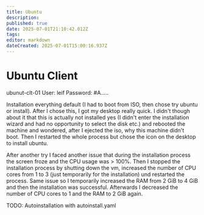 ```yaml
---
title: Ubuntu
description: 
published: true
date: 2025-07-01T21:10:42.012Z
tags: 
editor: markdown
dateCreated: 2025-07-01T15:00:16.937Z
---
```


# Ubuntu Client

ubunut-clt-01
User: leif
Password: #A.....

Installation everything default (I had to boot from ISO, then chose try ubuntu or install). After I chose this, I got my desktop really quick. I didn't though about it that this is actually not installed yes (I didn't enter the installation wizard and had no opportunity to select the disk etc.) and rebooted the machine and wondered, after I ejected the iso, why this machine didn't boot. Then I restarted the whole process but chose the icon on the desktop to install ubuntu.

After another try I faced another issue that during the installation process the screen froze and the CPU usage was > 100%. Then I stopped the installation process by shutting down the vm, increased the number of CPU cores from 1 to 3 (just temporarily for the installation) und restarted the process. Same issue so I temporarily increased the RAM from 2 GiB to 4 GiB and then the installation was successful. Afterwards I decreased the number of CPU cores to 1 and the RAM to 2 GiB again.


TODO: Autoinstallation with autoinstall.yaml